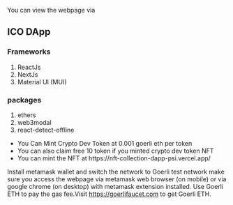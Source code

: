 You can view the webpage via 

<h2>ICO DApp</h2>
<h3>Frameworks</h3>

1. ReactJs
2. NextJs
3. Material UI (MUI)

<h3>packages</h3>

1. ethers
2. web3modal
3. react-detect-offline

<ul>
    <li>You Can Mint Crypto Dev Token at 0.001 goerli eth per token</li>
    <li>You can also claim free 10 token if you minted crypto dev token NFT</li>
    <li>You can mint the NFT at https://nft-collection-dapp-psi.vercel.app/</li>
</ul>

Install metamask wallet and switch the network to Goerli test network make sure you access the webpage via metamask web browser (on mobile) or via google chrome (on desktop) with metamask extension installed.
Use Goerli ETH to pay the gas fee.Visit https://goerlifaucet.com to get
Goerli ETH.